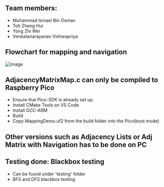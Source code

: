## Team members:
- Muhammad Ismael Bin Osman
- Toh Zheng Hui
- Yong Zhi Wei
- Venkatanarayanan Vishwapriya


## Flowchart for mapping and navigation
![image](https://user-images.githubusercontent.com/44394845/204291937-9dbc1889-ec88-4fc2-9faa-657ad80c4de3.png)


## AdjacencyMatrixMap.c can only be compiled to Raspberry Pico
- Ensure that Pico-SDK is already set up. 
- Install CMake Tools on VS Code
- Install GCC-ARM
- Build
- Copy MappingDemo.uf2 from the build folder into the Pico(boot mode)
## Other versions such as Adjacency Lists or Adj Matrix with Navigation has to be done on PC

## Testing done: Blackbox testing
- Can be found under 'testing' folder
- BFS and DFS blackbox testing